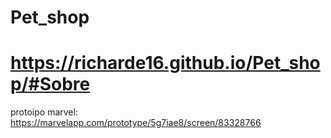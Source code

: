 # Pet_shop
# https://richarde16.github.io/Pet_shop/#Sobre
protoipo marvel: https://marvelapp.com/prototype/5g7iae8/screen/83328766
